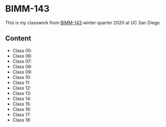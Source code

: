 # BIMM-143


This is my classwork from [BIMM-143](https://bioboot.github.io/bimm143_W20/) winter quarter 2020 at UC San Diego.

## Content
- Class 05:
- Class 06:
- Class 07:
- Class 08:
- Class 09:
- Class 10:
- Class 11:
- Class 12: 
- Class 13: 
- Class 14:
- Class 15:
- Class 16:
- Class 17:
- Class 18: 
